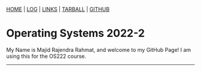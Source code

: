 [HOME](https://github.com/majidrajendrarahmat/os222/blob/main/index.md) | [LOG](TXT/mylog.txt) | [LINKS](https://github.com/sherlockjack/os222blob/master/LINKS) | [TARBALL](https://os.vlsm.org/Log/sherlockjack.tar.bz2.txt) | [GITHUB](https://github.com/sherlockjack/os222/)

# Operating Systems 2022-2

My Name is Majid Rajendra Rahmat, and welcome to my GitHub Page! I am using this for the OS222 course.

<hr>
